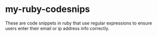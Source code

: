 # my-ruby-codesnips
These are code snippets in ruby that use regular expressions to ensure users enter their email or ip address info correctly.
